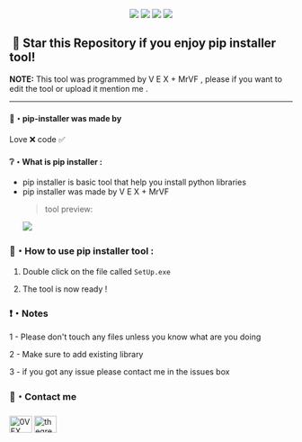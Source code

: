 <p align="center">
  <img src="https://img.shields.io/github/languages/top/0VEX/py-to-exe?style=flat-square">
  <img src="https://img.shields.io/github/last-commit/0VEX/py-to-exe?style=flat-square">
  <img src="https://img.shields.io/github/stars/0VEX/py-to-exe?color=%23daff00&label=Stars&style=flat-square">
  <img src="https://img.shields.io/github/forks/0VEX/py-to-exe?color=%23daff00&label=Forks&style=flat-square">
</p>

## ‎ ‎ ‎ ‎ ‎ ‎ ‎ ‎ ‎ ‎ ‎ ‎ ‎ ‎ 🌟 Star this Repository if you enjoy pip installer tool!

**NOTE:** This tool was programmed by V E X + MrVF , please if you want to edit the tool or upload it mention me .

---

#### 🖤・pip-installer was made by

Love ❌ code ✅

#### ❔・What is pip installer :

- pip installer is basic tool that help you install python libraries
- pip installer was made by V E X + MrVF
  > tool preview:
  <p align="left"><img src="https://a.top4top.io/p_2301i8kkg1.png">
  
### 📁・How to use pip installer tool :
  
1. Double click on the file called `SetUp.exe`
  
2. The tool is now ready !
  
### ❗・Notes

1 - Please don't touch any files unless you know what are you doing
  
2 - Make sure to add existing library 

3 - if you got any issue please contact me in the issues box
  
### 💠・Contact me
<h3 align="left"></h3>
<p align="left">
<a href="https://instagram.com/thegreatvex" target="blank"><img align="center" src="https://raw.githubusercontent.com/rahuldkjain/github-profile-readme-generator/master/src/images/icons/Social/instagram.svg" alt="0VEX" height="30" width="40" /></a>
<a href="https://t.me/thegreatvx" target="blank"><img align="center" src="https://upload.wikimedia.org/wikipedia/commons/8/82/Telegram_logo.svg" alt="thegreatvx" height="30" width="40" /></a>
